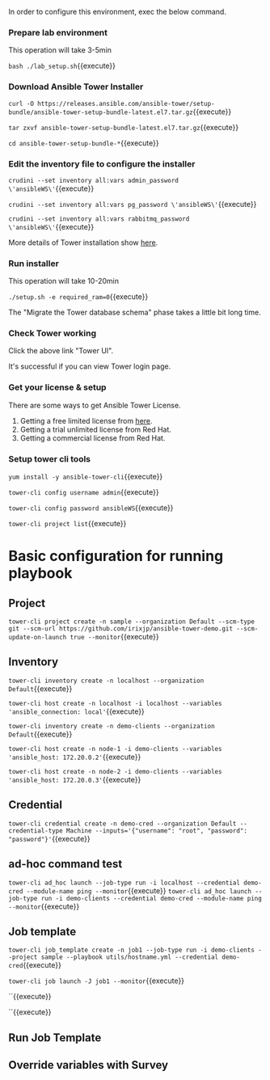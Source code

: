 In order to configure this environment, exec the below command.


### Prepare lab environment

This operation will take 3-5min

`bash ./lab_setup.sh`{{execute}}


### Download Ansible Tower Installer

`curl -O https://releases.ansible.com/ansible-tower/setup-bundle/ansible-tower-setup-bundle-latest.el7.tar.gz`{{execute}}

`tar zxvf ansible-tower-setup-bundle-latest.el7.tar.gz`{{execute}}

`cd ansible-tower-setup-bundle-*`{{execute}}

### Edit the inventory file to configure the installer

`crudini --set inventory all:vars admin_password \'ansibleWS\'`{{execute}}

`crudini --set inventory all:vars pg_password \'ansibleWS\'`{{execute}}

`crudini --set inventory all:vars rabbitmq_password \'ansibleWS\'`{{execute}}

More details of Tower installation show [here](https://docs.ansible.com/ansible-tower/latest/html/quickinstall/index.html).


### Run installer

This operation will take 10-20min

`./setup.sh -e required_ram=0`{{execute}}

The "Migrate the Tower database schema" phase takes a little bit long time.


### Check Tower working

Click the above link "Tower UI".

It's successful if you can view Tower login page.


### Get your license & setup

There are some ways to get Ansible Tower License.

1. Getting a free limited license from [here](https://www.ansible.com/license).
1. Getting a trial unlimited license from Red Hat.
1. Getting a commercial license from Red Hat.


### Setup tower cli tools

`yum install -y ansible-tower-cli`{{execute}}

`tower-cli config username admin`{{execute}}

`tower-cli config password ansibleWS`{{execute}}

`tower-cli project list`{{execute}}


# Basic configuration for running playbook

## Project

`tower-cli project create -n sample --organization Default --scm-type git --scm-url https://github.com/irixjp/ansible-tower-demo.git --scm-update-on-launch true --monitor`{{execute}}

## Inventory

`tower-cli inventory create -n localhost --organization Default`{{execute}}

`tower-cli host create -n localhost -i localhost --variables 'ansible_connection: local'`{{execute}}

`tower-cli inventory create -n demo-clients --organization Default`{{execute}}

`tower-cli host create -n node-1 -i demo-clients --variables 'ansible_host: 172.20.0.2'`{{execute}}

`tower-cli host create -n node-2 -i demo-clients --variables 'ansible_host: 172.20.0.3'`{{execute}}


## Credential

`tower-cli credential create -n demo-cred --organization Default --credential-type Machine --inputs='{"username": "root", "password": "password"}'`{{execute}}


## ad-hoc command test

`tower-cli ad_hoc launch --job-type run -i localhost --credential demo-cred --module-name ping --monitor`{{execute}}
`tower-cli ad_hoc launch --job-type run -i demo-clients --credential demo-cred --module-name ping --monitor`{{execute}}



## Job template

`tower-cli job_template create -n job1 --job-type run -i demo-clients --project sample --playbook utils/hostname.yml --credential demo-cred`{{execute}}

`tower-cli job launch -J job1 --monitor`{{execute}}

``{{execute}}

``{{execute}}


## Run Job Template

## Override variables with Survey

